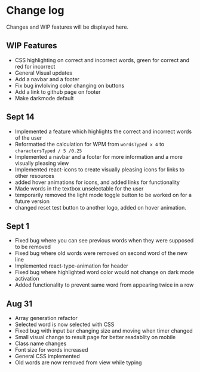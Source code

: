 # Change log

Changes and WIP features will be displayed here.

## WIP Features

- CSS highlighting on correct and incorrect words, green for correct and red for incorrect
- General Visual updates
- Add a navbar and a footer
- Fix bug invlolving color changing on buttons
- Add a link to github page on footer
- Make darkmode default

## Sept 14
- Implemented a feature which highlights the correct and incorrect words of the user
- Reformatted the calculation for WPM from `wordsTyped x 4` to `charactersTyped / 5 /0.25`
- Implemented a navbar and a footer for more information and a more visually pleasing view
- Implemented react-icons to create visually pleasing icons for links to other resources
- added hover animations for icons, and added links for functionality
- Made words in the textbox unselectable for the user
- temporarily removed the light mode toggle button to be worked on for a future version
- changed reset test button to another logo, added on hover animation.

## Sept 1

- Fixed bug where you can see previous words when they were supposed to be removed
- Fixed bug where old words were removed on second word of the new line
- Implemented react-type-animation for header
- Fixed bug where highlighted word color would not change on dark mode activation
- Added functionality to prevent same word from appearing twice in a row 

## Aug 31

- Array generation refactor
- Selected word is now selected with CSS
- Fixed bug with input bar changing size and moving when timer changed
- Small visual change to result page for better readablity on mobile
- Class name changes
- Font size for words increased
- General CSS implemented
- Old words are now removed from view while typing
